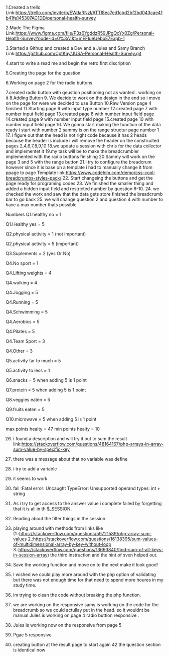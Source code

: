 1.Created a trello Link:https://trello.com/invite/b/EWdaRNzl/ATTI8ec7ed1cbd2bf2bd043cae41b41fe145307AC1DD/personal-health-survey

2.Made The Figma Link:https://www.figma.com/file/P3z6YgddzR59JPgQoYx0Zg/Personal-Health-Survey?node-id=0%3A1&t=mEFIueUeboE7Expb-1

3.Started a Githup and created a Dev and a Jules and Samy Branch Link:https://github.com/CptKay/JUSA-Personal-Health-Survey.git

4.start to write a read me and begin the retro first discription

5.Creating the page for the question 

6.Working on page 2 for the radio buttons

7.created radio button with qeustion positioning not as wanted.. working on it
8.Adding Button
9. We decide to work on the design in the end so i move on the page for 
were we decided to use Button
10.Raw Version page 4 finished
11.Starting page 6 with input type number
12.created page 7 with number input field page
13.created page 8 with number input field page
14.created page 9 with number input field page
15.created page 10 with number input field page
16. We gonna start making the function of the data ready i start with number 2 sammy is on the range structur page number 1 
17. i figure out that the head is not right code because it has 2 heads because the header is include i will remove the header on the constructed pages 2,4,6,7,8,9,10
18.we update a session with chris for the data collector and implementet it
19.my task will be to make the breadcrumbler implemented with the radio buttons finishing
20.Sammy will work on the page 3 and 5 with the range button
21.I try to configure the breadcrum however since it is base on a template i had to manually change it from ppage to page
Template link:https://www.codehim.com/demo/css-cool-breadcrumbs-styles-pack/
22. Start changeing the buttons and get the page ready for programing codes
23. We finished the smaller thing and added a hidden input field and restricted number by question 6-10.
24. we checked the work and saw that the data gets store finished the breadcrumb bar to go back
25. we will change question 2 and question 4 with number to have a max number thats possible

Numbers 
Q1.healthy no = 1

Q1.Healthy yes = 5

Q2.physical activity = 1 (not important)

Q2.physical activity = 5 (important)

Q3.Suplements = 2 (yes Or No)

Q4.No sport = 1

Q4.Lifting weights = 4

Q4.walking = 4

Q4.Jogging = 5

Q4.Running = 5

Q4.Schwimming = 5

Q4.Aerobics = 5

Q4.Pilates = 5

Q4.Team Sport = 3

Q4.Other = 3

Q5.activity far to much = 5

Q5.activity to less = 1

Q6.snacks = 5 when adding 5 is 1 point

Q7.protein = 5 when adding 5 is 1 point

Q8.veggies eaten = 5 

Q9.fruits eaten = 5 

Q10.microwave = 5 when adding 5 is 1 point

max points healty = 47
min points healty = 10

26. i found a description and will try it out to sum the result
link:https://stackoverflow.com/questions/48164167/php-arrays-in-array-sum-value-by-specific-key


27. there was a message about that no variable was define
28. i try to add a variable
29. it seems to work
30. fail :Fatal error: Uncaught TypeError: Unsupported operand types: int + string 
31. As i try to get access to the answer value i complete failed by forgetting that it is all in th $_SESSION. 
33. Reading about the filter things in the session.
34. playing around with methods from links like
(1.:https://stackoverflow.com/questions/59721589/php-array-sum-values
2.:https://stackoverflow.com/questions/16138395/sum-values-of-multidimensional-array-by-key-without-loop
3.:https://stackoverflow.com/questions/13693840/find-sum-of-all-keys-in-session-array)
the third instruction and the hint of sven helped out.

35. Save the working function and move on to the next make it look good!

36. I wished we could play more around with the php option of validating but there was not enough time for that need to spend more houres in my study time. 

37. im trying to clean the code without breaking the php function.
38. we are working on the responsive samy is working on the code for the breadcrumb so we could actullay put in the head. so it wouldnt be manual
Jules is working on page 4 radio buttion responsive .
39. Jules Is working now on the responsive from page 5
40. Pgae 5 responsive
41. creating button at the result page to start again
42.the question section is identical now

